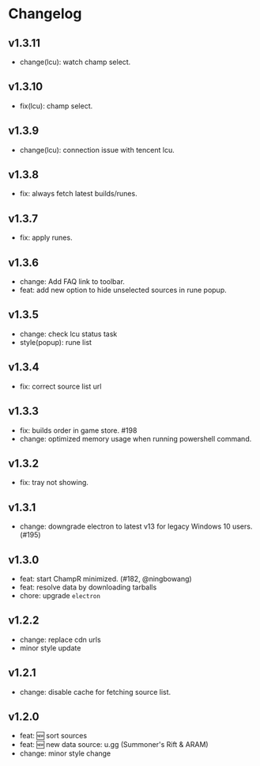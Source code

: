 # Changelog

## v1.3.11
- change(lcu): watch champ select.

## v1.3.10
- fix(lcu): champ select.

## v1.3.9
- change(lcu): connection issue with tencent lcu.

## v1.3.8
- fix: always fetch latest builds/runes.

## v1.3.7
- fix: apply runes.

## v1.3.6
- change: Add FAQ link to toolbar.
- feat: add new option to hide unselected sources in rune popup.

## v1.3.5
- change: check lcu status task
- style(popup): rune list

## v1.3.4
- fix: correct source list url

## v1.3.3
- fix: builds order in game store. #198
- change: optimized memory usage when running powershell command.

## v1.3.2
- fix: tray not showing.

## v1.3.1
- change: downgrade electron to latest v13 for legacy Windows 10 users. (#195)

## v1.3.0
- feat: start ChampR minimized. (#182, @ningbowang)
- feat: resolve data by downloading tarballs
- chore: upgrade `electron`

## v1.2.2
- change: replace cdn urls
- minor style update

## v1.2.1
- change: disable cache for fetching source list.

## v1.2.0
- feat: 🆕 sort sources
- feat: 🆕 new data source: u.gg (Summoner's Rift & ARAM)
- change: minor style change
